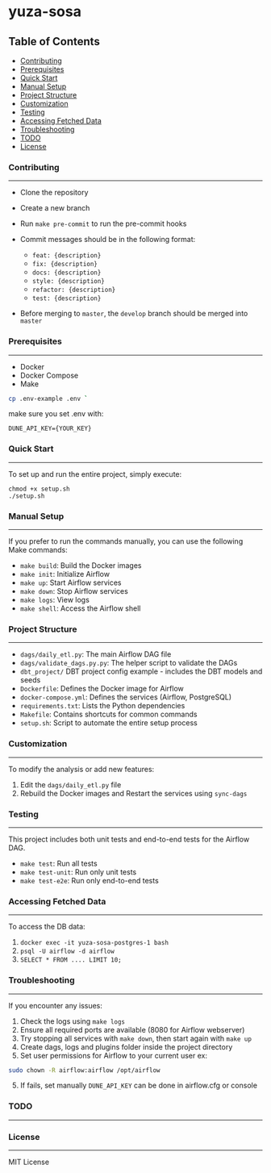 
# yuza-sosa

**Table of Contents**
-------------------
* [Contributing](#contributing)
* [Prerequisites](#prerequisites)
* [Quick Start](#quick-start)
* [Manual Setup](#manual-setup)
* [Project Structure](#project-structure)
* [Customization](#customization)
* [Testing](#testing)
* [Accessing Fetched Data](#accessing-fetched-data)
* [Troubleshooting](#troubleshooting)
* [TODO](#todo)
* [License](#license)

### Contributing
---------------
* Clone the repository
* Create a new branch
* Run `make pre-commit` to run the pre-commit hooks
* Commit messages should be in the following format:
    * `feat: {description}`
    * `fix: {description}`
    * `docs: {description}`
    * `style: {description}`
    * `refactor: {description}`
    * `test: {description}`

* Before merging to `master`, the `develop` branch should be merged into `master`


### Prerequisites
---------------

* Docker
* Docker Compose
* Make

```bash
cp .env-example .env `
```

make sure you set .env with:
```
DUNE_API_KEY={YOUR_KEY}
```

### Quick Start
-------------

To set up and run the entire project, simply execute:

```
chmod +x setup.sh
./setup.sh
```

### Manual Setup
-------------

If you prefer to run the commands manually, you can use the following Make commands:

* `make build`: Build the Docker images
* `make init`: Initialize Airflow
* `make up`: Start Airflow services
* `make down`: Stop Airflow services
* `make logs`: View logs
* `make shell`: Access the Airflow shell

### Project Structure
-----------------

* `dags/daily_etl.py`: The main Airflow DAG file
* `dags/validate_dags.py.py`: The helper script to validate the DAGs
* `dbt_project/` DBT project config example - includes the DBT models and seeds
* `Dockerfile`: Defines the Docker image for Airflow
* `docker-compose.yml`: Defines the services (Airflow, PostgreSQL)
* `requirements.txt`: Lists the Python dependencies
* `Makefile`: Contains shortcuts for common commands
* `setup.sh`: Script to automate the entire setup process

### Customization
-------------

To modify the analysis or add new features:

1. Edit the `dags/daily_etl.py` file
2. Rebuild the Docker images and Restart the services using `sync-dags`

### Testing
------

This project includes both unit tests and end-to-end tests for the Airflow DAG.

* `make test`: Run all tests
* `make test-unit`: Run only unit tests
* `make test-e2e`: Run only end-to-end tests

### Accessing Fetched Data
---------------------

To access the DB data:

1. `docker exec -it yuza-sosa-postgres-1 bash`
2. `psql -U airflow -d airflow`
3. `SELECT * FROM .... LIMIT 10;`

### Troubleshooting
-----------------

If you encounter any issues:

1. Check the logs using `make logs`
2. Ensure all required ports are available (8080 for Airflow webserver)
3. Try stopping all services with `make down`, then start again with `make up`
4. Create dags, logs and plugins folder inside the project directory
5. Set user permissions for Airflow to your current user ex:
```bash
sudo chown -R airflow:airflow /opt/airflow
```
5. If fails, set manually `DUNE_API_KEY` can be done in airflow.cfg or console

### TODO
------



### License
-------

MIT License

